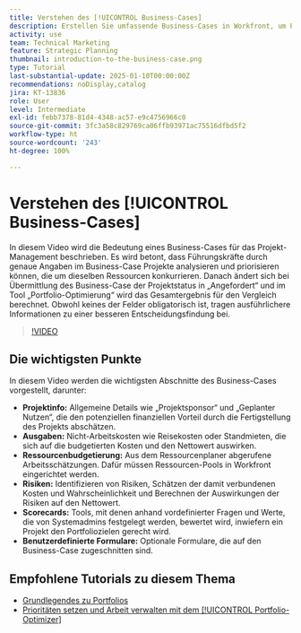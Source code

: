 ```yaml
---
title: Verstehen des [!UICONTROL Business-Cases]
description: Erstellen Sie umfassende Business-Cases in Workfront, um Projekte zu priorisieren, indem Sie ausführliche Projektinformationen, Ausgaben, Arbeits- und Risikoanalysen, Scorecards und benutzerdefinierte Formulare einschließen, um ein fundiertes Portfolio-Management zu ermöglichen.
activity: use
team: Technical Marketing
feature: Strategic Planning
thumbnail: introduction-to-the-business-case.png
type: Tutorial
last-substantial-update: 2025-01-10T00:00:00Z
recommendations: noDisplay,catalog
jira: KT-13836
role: User
level: Intermediate
exl-id: febb7378-81d4-4348-ac57-e9c4756966c0
source-git-commit: 3fc3a58c829769ca06ffb93971ac75516dfbd5f2
workflow-type: ht
source-wordcount: '243'
ht-degree: 100%

---
```


# Verstehen des [!UICONTROL Business-Cases]

In diesem Video wird die Bedeutung eines Business-Cases für das Projekt-Management beschrieben. Es wird betont, dass Führungskräfte durch genaue Angaben im Business-Case Projekte analysieren und priorisieren können, die um dieselben Ressourcen konkurrieren. Danach ändert sich bei Übermittlung des Business-Case der Projektstatus in „Angefordert“ und im Tool „Portfolio-Optimierung“ wird das Gesamtergebnis für den Vergleich berechnet. Obwohl keines der Felder obligatorisch ist, tragen ausführlichere Informationen zu einer besseren Entscheidungsfindung bei. 

>[!VIDEO](https://video.tv.adobe.com/v/3442843/?quality=12&learn=on&enablevpops)

## Die wichtigsten Punkte

In diesem Video werden die wichtigsten Abschnitte des Business-Cases vorgestellt, darunter:

* **Projektinfo:** Allgemeine Details wie „Projektsponsor“ und „Geplanter Nutzen“, die den potenziellen finanziellen Vorteil durch die Fertigstellung des Projekts abschätzen. 
* **Ausgaben:** Nicht-Arbeitskosten wie Reisekosten oder Standmieten, die sich auf die budgetierten Kosten und den Nettowert auswirken. 
* **Ressourcenbudgetierung:** Aus dem Ressourcenplaner abgerufene Arbeitsschätzungen. Dafür müssen Ressourcen-Pools in Workfront eingerichtet werden. 
* **Risiken:** Identifizieren von Risiken, Schätzen der damit verbundenen Kosten und Wahrscheinlichkeit und Berechnen der Auswirkungen der Risiken auf den Nettowert. 
* **Scorecards:** Tools, mit denen anhand vordefinierter Fragen und Werte, die von Systemadmins festgelegt werden, bewertet wird, inwiefern ein Projekt den Portfoliozielen gerecht wird. 
* **Benutzerdefinierte Formulare:** Optionale Formulare, die auf den Business-Case zugeschnitten sind. 


## Empfohlene Tutorials zu diesem Thema

* [Grundlegendes zu Portfolios](/help/portfolios-and-programs/overview-of-adobe-workfront-portfolios.md)
* [Prioritäten setzen und Arbeit verwalten mit dem [!UICONTROL Portfolio-Optimizer]](/help/portfolios-and-programs/prioritize-and-manage-work-with-portfolios.md)
